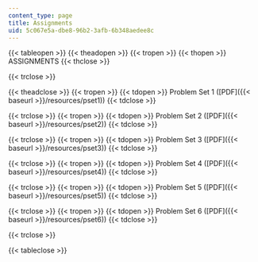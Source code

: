 ```yaml
---
content_type: page
title: Assignments
uid: 5c067e5a-dbe8-96b2-3afb-6b348aedee8c
---
```


{{< tableopen >}}
{{< theadopen >}}
{{< tropen >}}
{{< thopen >}}
ASSIGNMENTS
{{< thclose >}}

{{< trclose >}}

{{< theadclose >}}
{{< tropen >}}
{{< tdopen >}}
Problem Set 1 ([PDF]({{< baseurl >}}/resources/pset1))
{{< tdclose >}}

{{< trclose >}}
{{< tropen >}}
{{< tdopen >}}
Problem Set 2 ([PDF]({{< baseurl >}}/resources/pset2))
{{< tdclose >}}

{{< trclose >}}
{{< tropen >}}
{{< tdopen >}}
Problem Set 3 ([PDF]({{< baseurl >}}/resources/pset3))
{{< tdclose >}}

{{< trclose >}}
{{< tropen >}}
{{< tdopen >}}
Problem Set 4 ([PDF]({{< baseurl >}}/resources/pset4))
{{< tdclose >}}

{{< trclose >}}
{{< tropen >}}
{{< tdopen >}}
Problem Set 5 ([PDF]({{< baseurl >}}/resources/pset5))
{{< tdclose >}}

{{< trclose >}}
{{< tropen >}}
{{< tdopen >}}
Problem Set 6 ([PDF]({{< baseurl >}}/resources/pset6))
{{< tdclose >}}

{{< trclose >}}

{{< tableclose >}}